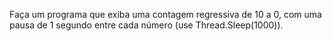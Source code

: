 Faça um programa que exiba uma contagem regressiva de 10 a 0, com uma pausa de 1 segundo entre cada número (use Thread.Sleep(1000)).